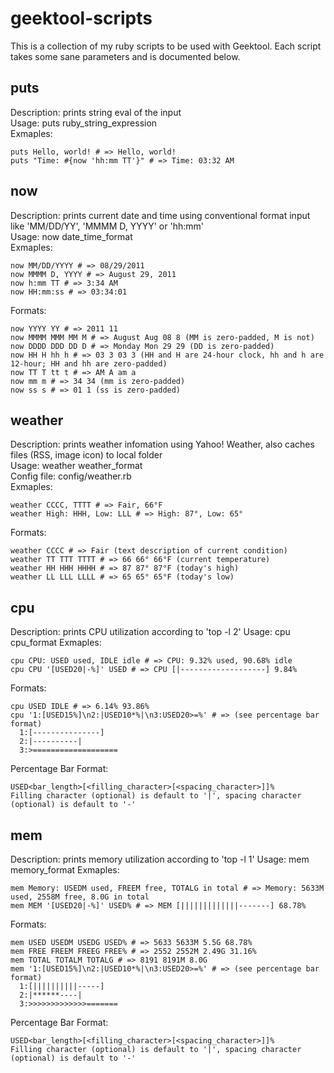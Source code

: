 geektool-scripts
================

This is a collection of my ruby scripts to be used with Geektool. Each script takes some sane parameters and is documented below.

puts
----

Description: prints string eval of the input  
Usage: puts ruby_string_expression  
Exmaples:  

    puts Hello, world! # => Hello, world!
    puts "Time: #{now 'hh:mm TT'}" # => Time: 03:32 AM

now
---

Description: prints current date and time using conventional format input like 'MM/DD/YY', 'MMMM D, YYYY' or 'hh:mm'  
Usage: now date_time_format  
Exmaples:  

    now MM/DD/YYYY # => 08/29/2011
    now MMMM D, YYYY # => August 29, 2011
    now h:mm TT # => 3:34 AM
    now HH:mm:ss # => 03:34:01
    
Formats:  

    now YYYY YY # => 2011 11
    now MMMM MMM MM M # => August Aug 08 8 (MM is zero-padded, M is not)
    now DDDD DDD DD D # => Monday Mon 29 29 (DD is zero-padded)
    now HH H hh h # => 03 3 03 3 (HH and H are 24-hour clock, hh and h are 12-hour; HH and hh are zero-padded)
    now TT T tt t # => AM A am a
    now mm m # => 34 34 (mm is zero-padded)
    now ss s # => 01 1 (ss is zero-padded)

weather
-------

Description: prints weather infomation using Yahoo! Weather, also caches files (RSS, image icon) to local folder  
Usage: weather weather_format  
Config file: config/weather.rb  
Exmaples:  

    weather CCCC, TTTT # => Fair, 66°F
    weather High: HHH, Low: LLL # => High: 87°, Low: 65°

Formats:  

    weather CCCC # => Fair (text description of current condition)
    weather TT TTT TTTT # => 66 66° 66°F (current temperature)
    weather HH HHH HHHH # => 87 87° 87°F (today's high)
    weather LL LLL LLLL # => 65 65° 65°F (today's low)

cpu
---

Description: prints CPU utilization according to 'top -l 2'
Usage: cpu cpu_format
Exmaples:

    cpu CPU: USED used, IDLE idle # => CPU: 9.32% used, 90.68% idle
    cpu CPU '[USED20|-%]' USED # => CPU [|-------------------] 9.84%

Formats:

    cpu USED IDLE # => 6.14% 93.86%
    cpu '1:[USED15%]\n2:|USED10*%|\n3:USED20>=%' # => (see percentage bar format)
      1:[---------------]
      2:|----------|
      3:>===================

Percentage Bar Format:

    USED<bar_length>[<filling_character>[<spacing_character>]]%
    Filling character (optional) is default to '|', spacing character (optional) is default to '-'

mem
---

Description: prints memory utilization according to 'top -l 1'
Usage: mem memory_format
Exmaples:

    mem Memory: USEDM used, FREEM free, TOTALG in total # => Memory: 5633M used, 2558M free, 8.0G in total
    mem MEM '[USED20|-%]' USED% # => MEM [|||||||||||||-------] 68.78%

Formats:

    mem USED USEDM USEDG USED% # => 5633 5633M 5.5G 68.78%
    mem FREE FREEM FREEG FREE% # => 2552 2552M 2.49G 31.16%
    mem TOTAL TOTALM TOTALG # => 8191 8191M 8.0G 
    mem '1:[USED15%]\n2:|USED10*%|\n3:USED20>=%' # => (see percentage bar format)
      1:[||||||||||-----]
      2:|******----|
      3:>>>>>>>>>>>>>=======

Percentage Bar Format:

    USED<bar_length>[<filling_character>[<spacing_character>]]%
    Filling character (optional) is default to '|', spacing character (optional) is default to '-'
